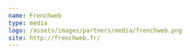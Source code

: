 ```yaml
---
name: Frenchweb
type: media
logo: /assets/images/partners/media/frenchweb.png
site: http://frenchweb.fr/
---
```


